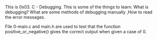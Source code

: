 This is 0x03. C - Debugging. This is some of the things to learn: What is debugging?
What are some methods of debugging manually ,How to read the error messages.

File 0-main.c and main.h are used to test that the function positive_or_negative() gives the correct output when given a case of 0.

